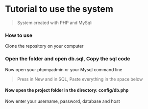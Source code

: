 # Tutorial to use the system
> System created with PHP and MySqli

### How to use
Clone the repository on your computer

### Open the folder and open db.sql, Copy the sql code
Now open your phpmyadmin or your Mysql command line

> Press in New and in SQL, Paste everything in the space below

#### Now open the project folder in the directory: config/db.php
Now enter your username, password, database and host
